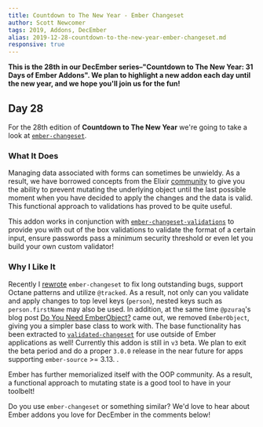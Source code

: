 ```yaml
---
title: Countdown to The New Year - Ember Changeset
author: Scott Newcomer
tags: 2019, Addons, DecEmber
alias: 2019-12-28-countdown-to-the-new-year-ember-changeset.md
responsive: true
---
```


**This is the 28th in our DecEmber series–"Countdown to The New Year: 31 Days of Ember Addons". We plan to highlight a new addon each day until the new year, and we hope you'll join us for the fun!**

## Day 28

For the 28th edition of **Countdown to The New Year** we're going to take a
look at [`ember-changeset`](https://emberobserver.com/addons/ember-changeset).

### What It Does

Managing data associated with forms can sometimes be unwieldy. As a result, we have borrowed concepts from the Elixir [community](https://hexdocs.pm/ecto/Ecto.Changeset.html#content) to give you the ability to prevent mutating the underlying object until the last possible moment when you have decided to apply the changes and the data is valid. This functional approach to validations has proved to be quite useful.

This addon works in conjunction with [`ember-changeset-validations`](https://github.com/poteto/ember-changeset-validations/) to provide you with out of the box validations to validate the format of a certain input, ensure passwords pass a minimum security threshold or even let you build your own custom validator!

### Why I Like It

Recently I [rewrote](https://github.com/poteto/ember-changeset/pull/379) `ember-changeset` to fix long outstanding bugs, support Octane patterns and utilize `@tracked`. As a result, not only can you validate and apply changes to top level keys (`person`), nested keys such as `person.firstName` may also be used.  In addition, at the same time `@pzuraq`'s blog post [Do You Need EmberObject?](https://www.pzuraq.com/do-you-need-ember-object/) came out, we removed `EmberObject`, giving you a simpler base class to work with. The base functionality has been extracted to [`validated-changeset`](https://github.com/validated-changeset/validated-changeset) for use outside of Ember applications as well! Currently this addon is still in `v3` beta. We plan to exit the beta period and do a proper `3.0.0` release in the near future for apps supporting `ember-source` >= 3.13. .

Ember has further memorialized itself with the OOP community. As a result, a functional approach to mutating state is a good tool to have in your toolbelt!

Do you use `ember-changeset` or something similar? We'd love to hear about Ember addons you love for DecEmber in the comments below!
